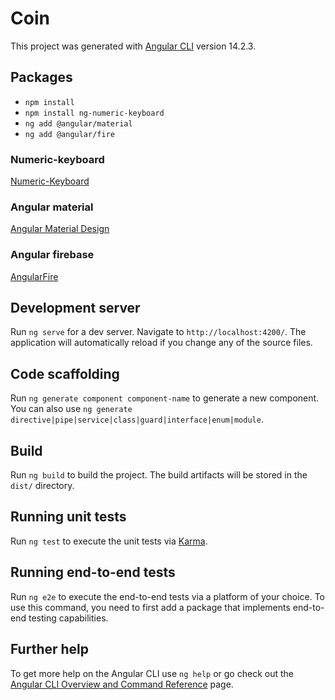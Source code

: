 # Coin

This project was generated with [Angular CLI](https://github.com/angular/angular-cli) version 14.2.3.

## Packages

+ `npm install`
+ `npm install ng-numeric-keyboard`
+ `ng add @angular/material`
+ `ng add @angular/fire`

### Numeric-keyboard
[Numeric-Keyboard](https://www.npmjs.com/package/ng-numeric-keyboard)

### Angular material
[Angular Material Design](https://material.angular.io/guide/getting-started)

### Angular firebase
[AngularFire](https://github.com/angular/angularfire)

## Development server

Run `ng serve` for a dev server. Navigate to `http://localhost:4200/`. The application will automatically reload if you change any of the source files.

## Code scaffolding

Run `ng generate component component-name` to generate a new component. You can also use `ng generate directive|pipe|service|class|guard|interface|enum|module`.

## Build

Run `ng build` to build the project. The build artifacts will be stored in the `dist/` directory.

## Running unit tests

Run `ng test` to execute the unit tests via [Karma](https://karma-runner.github.io).

## Running end-to-end tests

Run `ng e2e` to execute the end-to-end tests via a platform of your choice. To use this command, you need to first add a package that implements end-to-end testing capabilities.

## Further help

To get more help on the Angular CLI use `ng help` or go check out the [Angular CLI Overview and Command Reference](https://angular.io/cli) page.
